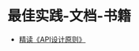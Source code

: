 
# 最佳实践-文档-书籍

- [精读《API设计原则》](https://github.com/dt-fe/weekly/blob/master/23.%E7%B2%BE%E8%AF%BB%E3%80%8AAPI%E8%AE%BE%E8%AE%A1%E5%8E%9F%E5%88%99%E3%80%8B.md)

